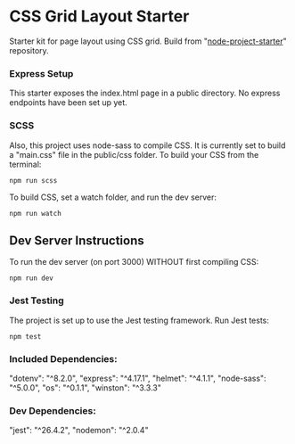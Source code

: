 # CSS Grid Layout Starter

Starter kit for page layout using CSS grid. Build from "[node-project-starter](https://github.com/newsproutsmedia/node-project-starter)" repository.

### Express Setup
This starter exposes the index.html page in a public directory. No express endpoints have been set up yet.

### SCSS
Also, this project uses node-sass to compile CSS. It is currently set to build a "main.css" file in the public/css folder.
To build your CSS from the terminal:
```
npm run scss
```
To build CSS, set a watch folder, and run the dev server:
```
npm run watch
```

## Dev Server Instructions
To run the dev server (on port 3000) WITHOUT first compiling CSS:
```
npm run dev
```

### Jest Testing
The project is set up to use the Jest testing framework.
Run Jest tests:
```
npm test
```

### Included Dependencies:

"dotenv": "^8.2.0",
"express": "^4.17.1",
"helmet": "^4.1.1",
"node-sass": "^5.0.0",
"os": "^0.1.1",
"winston": "^3.3.3"

### Dev Dependencies:
"jest": "^26.4.2",
"nodemon": "^2.0.4"
